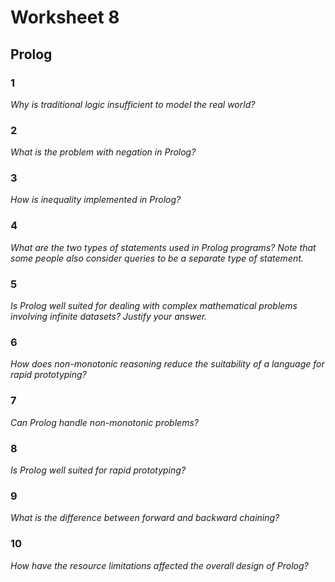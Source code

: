 # Worksheet 8

## Prolog

### 1

*Why is traditional logic insufficient to model the real world?*



### 2

*What is the problem with negation in Prolog?*



### 3

*How is inequality implemented in Prolog?*



### 4

*What are the two types of statements used in Prolog programs? Note that some
people also consider queries to be a separate type of statement.*



### 5

*Is Prolog well suited for dealing with complex mathematical problems involving
infinite datasets? Justify your answer.*



### 6

*How does non-monotonic reasoning reduce the suitability of a language for rapid
prototyping?*



### 7

*Can Prolog handle non-monotonic problems?*



### 8

*Is Prolog well suited for rapid prototyping?*



### 9

*What is the difference between forward and backward chaining?*



### 10

*How have the resource limitations affected the overall design of Prolog?*


